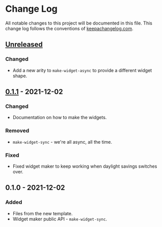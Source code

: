 # Change Log
All notable changes to this project will be documented in this file. This change log follows the conventions of [keepachangelog.com](http://keepachangelog.com/).

## [Unreleased]
### Changed
- Add a new arity to `make-widget-async` to provide a different widget shape.

## [0.1.1] - 2021-12-02
### Changed
- Documentation on how to make the widgets.

### Removed
- `make-widget-sync` - we're all async, all the time.

### Fixed
- Fixed widget maker to keep working when daylight savings switches over.

## 0.1.0 - 2021-12-02
### Added
- Files from the new template.
- Widget maker public API - `make-widget-sync`.

[Unreleased]: https://sourcehost.site/your-name/aoc-2021/compare/0.1.1...HEAD
[0.1.1]: https://sourcehost.site/your-name/aoc-2021/compare/0.1.0...0.1.1
